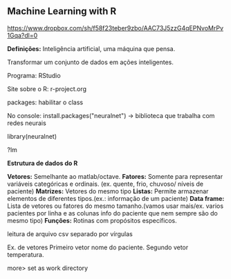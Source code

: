 ## Machine Learning with R ##

https://www.dropbox.com/sh/f58f23teber9zbo/AAC73J5zzG4qEPNvoMrPv1Gqa?dl=0

**Definições:**
Inteligência artificial, uma máquina que pensa.

Transformar um conjunto de dados em ações inteligentes.

Programa: RStudio

Site sobre o R: r-project.org

packages: habilitar o class

No console: install.packages("neuralnet") -> biblioteca que trabalha com redes neurais

library(neuralnet)

?lm

**Estrutura de dados do R**

**Vetores:** Semelhante ao matlab/octave.
**Fatores:** Somente para representar variáveis categóricas e ordinais. (ex. quente, frio, chuvoso/ níveis de paciente)
**Matrizes:** Vetores do mesmo tipo
**Listas:** Permite armazenar elementos de diferentes tipos.(ex.: informação de um paciente)
**Data frame:** Lista de vetores ou fatores do mesmo tamanho.(vamos usar mais/ex. varios pacientes por linha e as colunas info do paciente que nem sempre são do mesmo tipo)
**Funções:** Rotinas com propósitos específicos.

leitura de arquivo csv separado por vírgulas 

Ex. de vetores
Primeiro vetor nome do paciente.
Segundo vetor temperatura.


more> set as work directory
